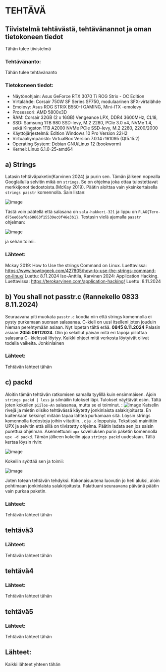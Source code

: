 # TEHTÄVÄ

## Tiivistelmä tehtävästä, tehtävänannot ja oman tietokoneen tiedot
Tähän tulee tiivistelmä 

### Tehtävänanto:
   Tähän tulee tehtävänanto
  
### Tietokoneen tiedot: 
- Näytönohjain: Asus GeForce RTX 3070 Ti ROG Strix - OC Edition
- Virtalähde: Corsair 750W SF Series SF750, modulaarinen SFX-virtalähde
- Emolevy: Asus ROG STRIX B550-I GAMING, Mini-ITX -emolevy
- Prosessori: AMD 5800x3D
- RAM: Corsair 32GB (2 x 16GB) Vengeance LPX, DDR4 3600MHz, CL18,
- SSD: Samsung 1TB 980 SSD-levy, M.2 2280, PCIe 3.0 x4, NVMe 1.4, sekä Kingston 1TB A2000 NVMe PCIe SSD-levy, M.2 2280, 2200/2000
- Käyttöjärjestelmä: Edition	Windows 10 Pro Version	22H2
- Virtuaaliympäristö: VirtualBox Version 7.0.14 r161095 (Qt5.15.2)
- Operating System: Debian GNU/Linux 12 (bookworm)  
- Kernel: Linux 6.1.0-25-amd64

## a) Strings
Latasin tehtäväpaketin(Karvinen 2024) ja purin sen. Tämän jälkeen nopealla Googlailulla selvitin mikä on `strings`. Se on ohjelma joka ottaa tulostettavat merkkijonot tiedostoista.(McKay 2019). Päätin aloittaa vain yksinkertaisella `strings passtr` komennolla. Sain  listan:

![image](https://github.com/user-attachments/assets/ab9a7efa-3c39-45a1-9057-4b2b14b8994d)

Tästä voin päätellä että salasana on `sala-hakkeri-321` ja lippu on `FLAG{Tero-d75ee66af0a68663f15539ec0f46e3b1}`. Testasin vielä ajamalla `passtr` ohjelman:

![image](https://github.com/user-attachments/assets/f43da04a-afe2-405b-9b22-fa4fc2af2712)

ja sehän toimii.
### Lähteet:
Mckay 2019: How to Use the strings Command on Linux. Luettavissa: https://www.howtogeek.com/427805/how-to-use-the-strings-command-on-linux/ Luettu: 8.11.2024
Iso-Anttila, Karvinen 2024: Application Hacking. Luettavissa: https://terokarvinen.com/application-hacking/ Luettu: 8.11.2024

## b) You shall not passtr.c (**Rannekello 0833 8.11.2024**)
Seuraavana piti muokata `passtr.c` koodia niin että strings komennolla ei pysty purkamaan suoraan salasanaa. C-kieli on uusi itselleni joten jouduin hieman perehtymään asiaan. Nyt lopetan tältä erää. **0845 8.11.2024**
Palasin asiaan  **2055 09112024**. Olin jo selaillut päivän mitä eri tapoja piilottaa salasana C- kielessä löytyy. Kaikki ohjeet mitä verkosta löytyivät olivat todella vaikeita. Jonkinlainen 
### Lähteet:
Tehtävän lähteet tähän

## c) packd
Aloitin tämän tehtävän ratkomisen samalla tyylillä kuin ensimmäisen. Ajoin `strings packd | less` ja silmäilin tulokset läpi. 
Tulokset näyttävät esim. Tältä joten kokeilen `piilos-An` salasanaa, mutta se ei toiminut. :
![image](https://github.com/user-attachments/assets/d49d504a-928f-4f7f-a4b4-543fcb0e62ba)
Katselin rivejä ja mietin olisiko tehtävässä käytetty jonkinlaista salakirjoitusta. En kuitenkaan keksinyt mitään tapaa lähteä purkamaan sitä. Löysin strings komennolla tiedostoja joihin viitattiin. `.c` ja `.o` loppuisia. Tekstissä mainittiin UPX ja selvitin että sillä on tiivistetty ohjelma. Päätin ladata sen jos saisin purettua ohjelman. Asennettuani `upx` sovelluksen purin paketin komennolla `upx -d packd`. Tämän jälkeen kokeilin ajaa `strings packd` uudestaan. Tällä kertaa löysin rivin:

![image](https://github.com/user-attachments/assets/a68d4665-667f-46eb-b5ff-3e5153a50535)

Kokeilin syöttää sen ja toimii: 

![image](https://github.com/user-attachments/assets/0ce244ea-617f-4bee-aaca-eb25244569dd)

Joten totean tehtävän tehdyksi. Kokonaisuutena luovutin jo heti aluksi, aloin pohtimaan jonkinlaista salakirjoitusta. Palattuani seuraavana päivänä päätin vain purkaa paketin. 

### Lähteet:
Tehtävän lähteet tähän

## tehtävä3

### Lähteet:
Tehtävän lähteet tähän
   
## tehtävä4

### Lähteet:
Tehtävän lähteet tähän

## tehtävä5

### Lähteet:
Tehtävän lähteet tähän

## Lähteet:
   Kaikki lähteet yhteen tähän
